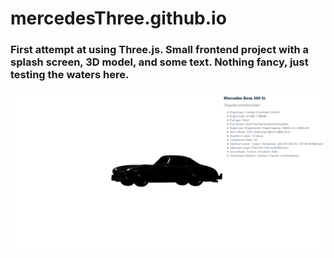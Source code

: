 # mercedesThree.github.io
### First attempt at using Three.js. Small frontend project with a splash screen, 3D model, and some text. Nothing fancy, just testing the waters here.

![Alt text](MercedesThree.png "MercedesThree Screenshot")
